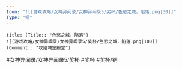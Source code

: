 ```yaml
---
Icon: "![[游戏攻略/女神异闻录/女神异闻录5/奖杯/色慾之城，陷落.png|30]]"
Type: "铜"
---
```

```ad-common-bronze-trophy
title: (Title:: "色慾之城，陷落")
![[游戏攻略/女神异闻录/女神异闻录5/奖杯/色慾之城，陷落.png|100]]
(Comment:: "攻陷城堡殿堂")
```

#女神异闻录/女神异闻录5/奖杯 #奖杯 #奖杯/铜
